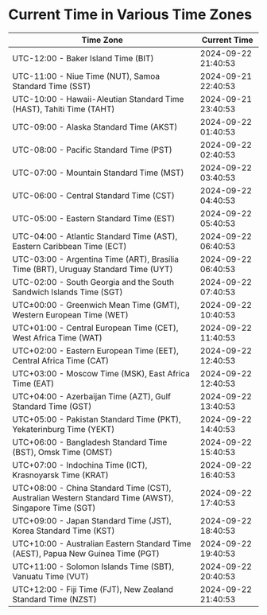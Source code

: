 # Current Time in Various Time Zones

| Time Zone | Current Time |
|-----------|--------------|
| UTC-12:00 - Baker Island Time (BIT) | 2024-09-22 21:40:53 |
| UTC-11:00 - Niue Time (NUT), Samoa Standard Time (SST) | 2024-09-21 22:40:53 |
| UTC-10:00 - Hawaii-Aleutian Standard Time (HAST), Tahiti Time (TAHT) | 2024-09-21 23:40:53 |
| UTC-09:00 - Alaska Standard Time (AKST) | 2024-09-22 01:40:53 |
| UTC-08:00 - Pacific Standard Time (PST) | 2024-09-22 02:40:53 |
| UTC-07:00 - Mountain Standard Time (MST) | 2024-09-22 03:40:53 |
| UTC-06:00 - Central Standard Time (CST) | 2024-09-22 04:40:53 |
| UTC-05:00 - Eastern Standard Time (EST) | 2024-09-22 05:40:53 |
| UTC-04:00 - Atlantic Standard Time (AST), Eastern Caribbean Time (ECT) | 2024-09-22 06:40:53 |
| UTC-03:00 - Argentina Time (ART), Brasília Time (BRT), Uruguay Standard Time (UYT) | 2024-09-22 06:40:53 |
| UTC-02:00 - South Georgia and the South Sandwich Islands Time (SGT) | 2024-09-22 07:40:53 |
| UTC±00:00 - Greenwich Mean Time (GMT), Western European Time (WET) | 2024-09-22 10:40:53 |
| UTC+01:00 - Central European Time (CET), West Africa Time (WAT) | 2024-09-22 11:40:53 |
| UTC+02:00 - Eastern European Time (EET), Central Africa Time (CAT) | 2024-09-22 12:40:53 |
| UTC+03:00 - Moscow Time (MSK), East Africa Time (EAT) | 2024-09-22 12:40:53 |
| UTC+04:00 - Azerbaijan Time (AZT), Gulf Standard Time (GST) | 2024-09-22 13:40:53 |
| UTC+05:00 - Pakistan Standard Time (PKT), Yekaterinburg Time (YEKT) | 2024-09-22 14:40:53 |
| UTC+06:00 - Bangladesh Standard Time (BST), Omsk Time (OMST) | 2024-09-22 15:40:53 |
| UTC+07:00 - Indochina Time (ICT), Krasnoyarsk Time (KRAT) | 2024-09-22 16:40:53 |
| UTC+08:00 - China Standard Time (CST), Australian Western Standard Time (AWST), Singapore Time (SGT) | 2024-09-22 17:40:53 |
| UTC+09:00 - Japan Standard Time (JST), Korea Standard Time (KST) | 2024-09-22 18:40:53 |
| UTC+10:00 - Australian Eastern Standard Time (AEST), Papua New Guinea Time (PGT) | 2024-09-22 19:40:53 |
| UTC+11:00 - Solomon Islands Time (SBT), Vanuatu Time (VUT) | 2024-09-22 20:40:53 |
| UTC+12:00 - Fiji Time (FJT), New Zealand Standard Time (NZST) | 2024-09-22 21:40:53 |
